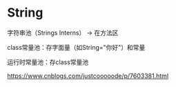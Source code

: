 # String



字符串池（Strings Interns） → 在方法区

class常量池：存字面量（如String="你好"）和常量

运行时常量池：存class常量池



<https://www.cnblogs.com/justcooooode/p/7603381.html>